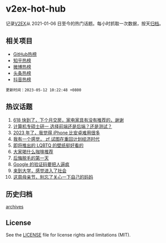# v2ex-hot-hub

 记录[V2EX](https://www.v2ex.com/)从 2021-01-06 日至今的热门话题。每小时抓取一次数据，按天[归档](archives)。
 
 ## 相关项目

- [GitHub热榜](https://github.com/it985/github-hot-hub)
- [知乎热榜](https://github.com/it985/zhihu-hot-hub)
- [微博热榜](https://github.com/it985/weibo-hot-hub)
- [头条热榜](https://github.com/it985/toutiao-hot-hub)
- [抖音热榜](https://github.com/it985/douyin-hot-hub)


 `更新时间：2023-05-12 10:22:48 +0800`

## 热议话题

1. [618 快到了，下个月交房，家电家具有没有推荐的，谢谢](https://www.v2ex.com/t/939117)
1. [计算机专硕士研一 选择前端还是后端？还是测试？](https://www.v2ex.com/t/939136)
1. [2023 年了，我觉得 iPhone 比安卓难用很多](https://www.v2ex.com/t/939263)
1. [我有一个感觉， zf 试图在重回计划经济时代](https://www.v2ex.com/t/939369)
1. [即将推出的 LQBTQ 的壁纸挺好看的](https://www.v2ex.com/t/939129)
1. [大家喝什么咖啡推荐](https://www.v2ex.com/t/939378)
1. [后悔脱毛的第一天](https://www.v2ex.com/t/939213)
1. [Google 的验证码要把人逼疯](https://www.v2ex.com/t/939152)
1. [来到大学，感觉进入了社会](https://www.v2ex.com/t/939343)
1. [这周母亲节，别忘了关心一下自己的妈妈](https://www.v2ex.com/t/939142)

## 历史归档

[archives](archives)

## License

See the [LICENSE](LICENSE) file for license rights and limitations (MIT).

